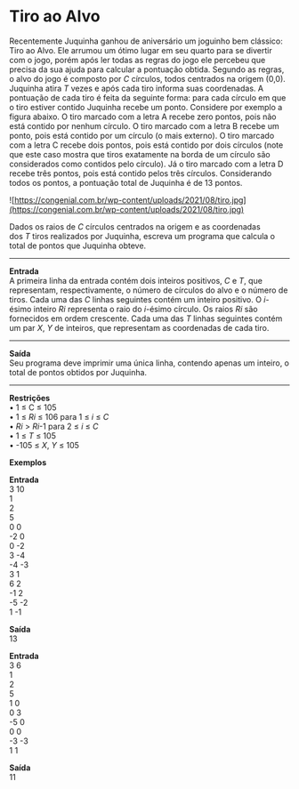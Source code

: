 # ****Tiro ao Alvo****

Recentemente Juquinha ganhou de aniversário um joguinho bem clássico: Tiro ao Alvo. Ele arrumou um ótimo lugar em seu quarto para se divertir com o jogo, porém após ler todas as regras do jogo ele percebeu que precisa da sua ajuda para calcular a pontuação obtida.
Segundo as regras, o alvo do jogo é composto por *C* círculos, todos centrados na origem (0,0). Juquinha atira *T* vezes e após cada tiro informa suas coordenadas. A pontuação de cada tiro é feita da seguinte forma: para cada círculo em que o tiro estiver contido Juquinha recebe um ponto.
Considere por exemplo a figura abaixo. O tiro marcado com a letra A recebe zero pontos, pois não está contido por nenhum círculo. O tiro marcado com a letra B recebe um ponto, pois está contido por um círculo (o mais externo). O tiro marcado com a letra C recebe dois pontos, pois está contido por dois círculos (note que este caso mostra que tiros exatamente na borda de um círculo são considerados como contidos pelo círculo). Já o tiro marcado com a letra D recebe três pontos, pois está contido pelos três círculos. Considerando todos os pontos, a pontuação total de Juquinha é de 13 pontos. <br>

![https://congenial.com.br/wp-content/uploads/2021/08/tiro.jpg](https://congenial.com.br/wp-content/uploads/2021/08/tiro.jpg)

Dados os raios de *C* círculos centrados na origem e as coordenadas dos *T* tiros realizados por Juquinha, escreva um programa que calcula o total de pontos que Juquinha obteve. <br>
********

****Entrada**** <br>
A primeira linha da entrada contém dois inteiros positivos, *C* e *T*, que representam, respectivamente, o número de círculos do alvo e o número de tiros.
Cada uma das *C* linhas seguintes contém um inteiro positivo. O *i*-ésimo inteiro *Ri* representa o raio do *i*-ésimo círculo. Os raios *Ri* são fornecidos em ordem crescente.
Cada uma das *T* linhas seguintes contém um par *X*, *Y* de inteiros, que representam as coordenadas de cada tiro. <br>
********

****Saída**** <br>
Seu programa deve imprimir uma única linha, contendo apenas um inteiro, o total de pontos obtidos por Juquinha. <br>
********

****Restrições**** <br>
• 1 ≤ C ≤ 105 <br>
• 1 ≤ *Ri* ≤ 106 para 1 ≤ *i* ≤ *C* <br>
• *Ri* > *Ri*-1 para 2 ≤ *i* ≤ *C* <br>
• 1 ≤ *T* ≤ 105 <br>
• -105 ≤ *X*, *Y* ≤ 105 <br>

****Exemplos**** <br>

**Entrada** <br>
3 10 <br>
1 <br>
2 <br>
5 <br>
0 0 <br>
-2 0 <br>
0 -2 <br>
3 -4 <br>
-4 -3 <br>
3 1 <br>
6 2 <br>
-1 2 <br>
-5 -2 <br>
1 -1 <br>

**Saída** <br>
13 <br>

**Entrada** <br>
3 6 <br>
1 <br>
2 <br>
5 <br>
1 0 <br>
0 3 <br>
-5 0 <br>
0 0 <br>
-3 -3 <br>
1 1 <br>

**Saída** <br>
11